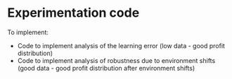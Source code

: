 # Experimentation code

To implement:

- Code to implement analysis of the learning error (low data - good profit distribution)
- Code to implement analysis of robustness due to environment shifts (good data - good
  profit distribution after environment shifts)
